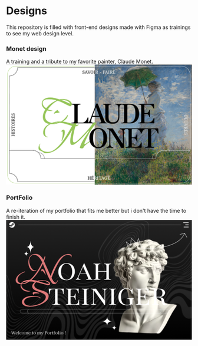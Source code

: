 # Designs
This repository is filled with front-end designs made with Figma as trainings to see my web design level.

### Monet design

A training and a tribute to my favorite painter, Claude Monet.
![Monet](https://github.com/G1anC/DESIGNS/blob/main/.github/MonetHome.png)

### PortFolio

A re-iteration of my portfolio that fits me better but i don't have the time to finish it.
![Portfolio](https://github.com/G1anC/DESIGNS/blob/main/.github/Portfolio.png)
